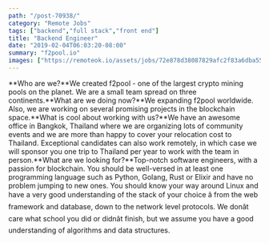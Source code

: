 ```yaml
---
path: "/post-70938/"
category: "Remote Jobs"
tags: ["backend","full stack","front end"]
title: "Backend Engineer"
date: "2019-02-04T06:03:20-08:00"
summary: "f2pool.io"
images: ["https://remoteok.io/assets/jobs/72e878d38087829afc2f83a6dba55fe7.png"]
---
```


**Who are we?**We created f2pool - one of the largest crypto mining pools on the planet. We are a small team spread on three continents.**What are we doing now?**We expanding f2pool worldwide. Also, we are working on several promising projects in the blockchain space.**What is cool about working with us?**We have an awesome office in Bangkok, Thailand where we are organizing lots of community events and we are more than happy to cover your relocation cost to Thailand. Exceptional candidates can also work remotely, in which case we will sponsor you one trip to Thailand per year to work with the team in person.**What are we looking for?**Top-notch software engineers, with a passion for blockchain. You should be well-versed in at least one programming language such as Python, Golang, Rust or Elixir and have no problem jumping to new ones. You should know your way around Linux and have a very good understanding of the stack of your choice â from the web framework and database, down to the network level protocols. We donât care what school you did or didnât finish, but we assume you have a good understanding of algorithms and data structures.

